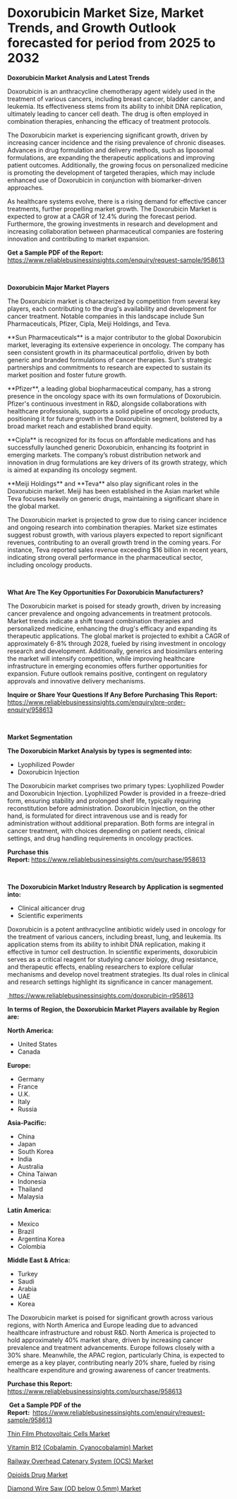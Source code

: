 <p><h1>Doxorubicin Market Size, Market Trends, and Growth Outlook forecasted for period from 2025 to 2032</h1></p><p><strong>Doxorubicin Market Analysis and Latest Trends</strong></p>
<p><p>Doxorubicin is an anthracycline chemotherapy agent widely used in the treatment of various cancers, including breast cancer, bladder cancer, and leukemia. Its effectiveness stems from its ability to inhibit DNA replication, ultimately leading to cancer cell death. The drug is often employed in combination therapies, enhancing the efficacy of treatment protocols.</p><p>The Doxorubicin market is experiencing significant growth, driven by increasing cancer incidence and the rising prevalence of chronic diseases. Advances in drug formulation and delivery methods, such as liposomal formulations, are expanding the therapeutic applications and improving patient outcomes. Additionally, the growing focus on personalized medicine is promoting the development of targeted therapies, which may include enhanced use of Doxorubicin in conjunction with biomarker-driven approaches.</p><p>As healthcare systems evolve, there is a rising demand for effective cancer treatments, further propelling market growth. The Doxorubicin Market is expected to grow at a CAGR of 12.4% during the forecast period. Furthermore, the growing investments in research and development and increasing collaboration between pharmaceutical companies are fostering innovation and contributing to market expansion.</p></p>
<p><strong>Get a Sample PDF of the Report:&nbsp;</strong> <a href="https://www.reliablebusinessinsights.com/enquiry/request-sample/958613?utm_campaign=60&utm_medium=2&utm_source=Github&utm_content=ia&utm_term=21032025&utm_id=doxorubicin">https://www.reliablebusinessinsights.com/enquiry/request-sample/958613</a></p>
<p>&nbsp;</p>
<p><strong>Doxorubicin Major Market Players</strong></p>
<p><p>The Doxorubicin market is characterized by competition from several key players, each contributing to the drug's availability and development for cancer treatment. Notable companies in this landscape include Sun Pharmaceuticals, Pfizer, Cipla, Meiji Holdings, and Teva.</p><p>**Sun Pharmaceuticals** is a major contributor to the global Doxorubicin market, leveraging its extensive experience in oncology. The company has seen consistent growth in its pharmaceutical portfolio, driven by both generic and branded formulations of cancer therapies. Sun's strategic partnerships and commitments to research are expected to sustain its market position and foster future growth.</p><p>**Pfizer**, a leading global biopharmaceutical company, has a strong presence in the oncology space with its own formulations of Doxorubicin. Pfizer's continuous investment in R&D, alongside collaborations with healthcare professionals, supports a solid pipeline of oncology products, positioning it for future growth in the Doxorubicin segment, bolstered by a broad market reach and established brand equity.</p><p>**Cipla** is recognized for its focus on affordable medications and has successfully launched generic Doxorubicin, enhancing its footprint in emerging markets. The company’s robust distribution network and innovation in drug formulations are key drivers of its growth strategy, which is aimed at expanding its oncology segment.</p><p>**Meiji Holdings** and **Teva** also play significant roles in the Doxorubicin market. Meiji has been established in the Asian market while Teva focuses heavily on generic drugs, maintaining a significant share in the global market.</p><p>The Doxorubicin market is projected to grow due to rising cancer incidence and ongoing research into combination therapies. Market size estimates suggest robust growth, with various players expected to report significant revenues, contributing to an overall growth trend in the coming years. For instance, Teva reported sales revenue exceeding $16 billion in recent years, indicating strong overall performance in the pharmaceutical sector, including oncology products.</p></p>
<p>&nbsp;</p>
<p><strong>What Are The Key Opportunities For Doxorubicin Manufacturers?</strong></p>
<p><p>The Doxorubicin market is poised for steady growth, driven by increasing cancer prevalence and ongoing advancements in treatment protocols. Market trends indicate a shift toward combination therapies and personalized medicine, enhancing the drug's efficacy and expanding its therapeutic applications. The global market is projected to exhibit a CAGR of approximately 6-8% through 2028, fueled by rising investment in oncology research and development. Additionally, generics and biosimilars entering the market will intensify competition, while improving healthcare infrastructure in emerging economies offers further opportunities for expansion. Future outlook remains positive, contingent on regulatory approvals and innovative delivery mechanisms.</p></p>
<p><strong>Inquire or Share Your Questions If Any Before Purchasing This Report:</strong> <a href="https://www.reliablebusinessinsights.com/enquiry/pre-order-enquiry/958613?utm_campaign=60&utm_medium=2&utm_source=Github&utm_content=ia&utm_term=21032025&utm_id=doxorubicin">https://www.reliablebusinessinsights.com/enquiry/pre-order-enquiry/958613</a></p>
<p>&nbsp;</p>
<p><strong>Market Segmentation</strong></p>
<p><strong>The Doxorubicin Market Analysis by types is segmented into:</strong></p>
<p><ul><li>Lyophilized Powder</li><li>Doxorubicin Injection</li></ul></p>
<p><p>The Doxorubicin market comprises two primary types: Lyophilized Powder and Doxorubicin Injection. Lyophilized Powder is provided in a freeze-dried form, ensuring stability and prolonged shelf life, typically requiring reconstitution before administration. Doxorubicin Injection, on the other hand, is formulated for direct intravenous use and is ready for administration without additional preparation. Both forms are integral in cancer treatment, with choices depending on patient needs, clinical settings, and drug handling requirements in oncology practices.</p></p>
<p><strong>Purchase this Report:&nbsp;</strong><a href="https://www.reliablebusinessinsights.com/purchase/958613?utm_campaign=60&utm_medium=2&utm_source=Github&utm_content=ia&utm_term=21032025&utm_id=doxorubicin">https://www.reliablebusinessinsights.com/purchase/958613</a></p>
<p>&nbsp;</p>
<p><strong>The Doxorubicin Market Industry Research by Application is segmented into:</strong></p>
<p><ul><li>Clinical aiticancer drug</li><li>Scientific experiments</li></ul></p>
<p><p>Doxorubicin is a potent anthracycline antibiotic widely used in oncology for the treatment of various cancers, including breast, lung, and leukemia. Its application stems from its ability to inhibit DNA replication, making it effective in tumor cell destruction. In scientific experiments, doxorubicin serves as a critical reagent for studying cancer biology, drug resistance, and therapeutic effects, enabling researchers to explore cellular mechanisms and develop novel treatment strategies. Its dual roles in clinical and research settings highlight its significance in cancer management.</p></p>
<p><a href="https://www.reliablebusinessinsights.com/doxorubicin-r958613?utm_campaign=60&utm_medium=2&utm_source=Github&utm_content=ia&utm_term=21032025&utm_id=doxorubicin">&nbsp;https://www.reliablebusinessinsights.com/doxorubicin-r958613</a></p>
<p><strong>In terms of Region, the Doxorubicin Market Players available by Region are:</strong></p>
<p>
    <p> <strong> North America: </strong>
        <ul>
            <li>United States</li>
            <li>Canada</li>
        </ul>
        </p> 
    <p> <strong> Europe: </strong>
        <ul>
            <li>Germany</li>
            <li>France</li>
            <li>U.K.</li>
            <li>Italy</li>
            <li>Russia</li>
        </ul>
        </p> 
    <p> <strong> Asia-Pacific: </strong>
        <ul>
            <li>China</li>
            <li>Japan</li>
            <li>South Korea</li>
            <li>India</li>
            <li>Australia</li>
            <li>China Taiwan</li>
            <li>Indonesia</li>
            <li>Thailand</li>
            <li>Malaysia</li>
        </ul>
        </p> 
    <p> <strong> Latin America: </strong>
        <ul>
            <li>Mexico</li>
            <li>Brazil</li>
            <li>Argentina Korea</li>
            <li>Colombia</li>
        </ul>
        </p> 
    <p> <strong> Middle East & Africa: </strong>
        <ul>
            <li>Turkey</li>
            <li>Saudi</li>
            <li>Arabia</li>
            <li>UAE</li>
            <li>Korea</li>
        </ul>
    </p>
    </p>
<p><p>The Doxorubicin market is poised for significant growth across various regions, with North America and Europe leading due to advanced healthcare infrastructure and robust R&D. North America is projected to hold approximately 40% market share, driven by increasing cancer prevalence and treatment advancements. Europe follows closely with a 30% share. Meanwhile, the APAC region, particularly China, is expected to emerge as a key player, contributing nearly 20% share, fueled by rising healthcare expenditure and growing awareness of cancer treatments.</p></p>
<p><strong>Purchase this Report: </strong><a href="https://www.reliablebusinessinsights.com/purchase/958613?utm_campaign=60&utm_medium=2&utm_source=Github&utm_content=ia&utm_term=21032025&utm_id=doxorubicin">https://www.reliablebusinessinsights.com/purchase/958613</a></p>
<p>&nbsp;<strong>Get a Sample PDF of the Report:&nbsp;&nbsp;</strong><a href="https://www.reliablebusinessinsights.com/enquiry/request-sample/958613?utm_campaign=60&utm_medium=2&utm_source=Github&utm_content=ia&utm_term=21032025&utm_id=doxorubicin">https://www.reliablebusinessinsights.com/enquiry/request-sample/958613</a></p>
<p><strong></strong></p>
<p><p><a href="https://github.com/pllahoithana9/Market-Research-Report-List-1/blob/main/thin-film-photovoltaic-cells-market.md?utm_campaign=60&utm_medium=2&utm_source=Github&utm_content=ia&utm_term=21032025&utm_id=doxorubicin">Thin Film Photovoltaic Cells Market</a></p><p><a href="https://github.com/snakewaduddx/Market-Research-Report-List-1/blob/main/vitamin-b12-cobalamin-cyanocobalamin-market.md?utm_campaign=60&utm_medium=2&utm_source=Github&utm_content=ia&utm_term=21032025&utm_id=doxorubicin">Vitamin B12 (Cobalamin, Cyanocobalamin) Market</a></p><p><a href="https://github.com/houltngake/Market-Research-Report-List-1/blob/main/railway-overhead-catenary-system-ocs-market.md?utm_campaign=60&utm_medium=2&utm_source=Github&utm_content=ia&utm_term=21032025&utm_id=doxorubicin">Railway Overhead Catenary System (OCS) Market</a></p><p><a href="https://github.com/direepittr/Market-Research-Report-List-1/blob/main/opioids-drug-market.md?utm_campaign=60&utm_medium=2&utm_source=Github&utm_content=ia&utm_term=21032025&utm_id=doxorubicin">Opioids Drug Market</a></p><p><a href="https://github.com/zeyddaddo4/Market-Research-Report-List-1/blob/main/diamond-wire-saw-od-below-05mm-market.md?utm_campaign=60&utm_medium=2&utm_source=Github&utm_content=ia&utm_term=21032025&utm_id=doxorubicin">Diamond Wire Saw (OD below 0.5mm) Market</a></p></p>